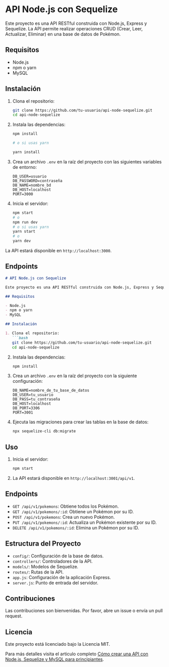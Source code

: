 # API Node.js con Sequelize

Este proyecto es una API RESTful construida con Node.js, Express y Sequelize. La API permite realizar operaciones CRUD (Crear, Leer, Actualizar, Eliminar) en una base de datos de Pokémon.

## Requisitos

- Node.js
- npm o yarn
- MySQL

## Instalación

1. Clona el repositorio:
   ```bash
   git clone https://github.com/tu-usuario/api-node-sequelize.git
   cd api-node-sequelize
    ```

2. Instala las dependencias:
    ```bash
    npm install
    
    # o si usas yarn

    yarn install
    ```

3. Crea un archivo `.env` en la raíz del proyecto con las siguientes variables de entorno:
    
    ```env
    DB_USER=usuario
    DB_PASSWORD=contraseña
    DB_NAME=nombre_bd
    DB_HOST=localhost
    PORT=3000
    ```

4. Inicia el servidor:
    ```bash
    npm start
    # o
    npm run dev
    # o si usas yarn
    yarn start
    # o
    yarn dev
    ```
La API estará disponible en `http://localhost:3000`.

## Endpoints

```markdown
# API Node.js con Sequelize

Este proyecto es una API RESTful construida con Node.js, Express y Sequelize. La API permite realizar operaciones CRUD (Crear, Leer, Actualizar, Eliminar) en una base de datos de Pokémon.

## Requisitos

- Node.js
- npm o yarn
- MySQL

## Instalación

1. Clona el repositorio:
   ```bash
   git clone https://github.com/tu-usuario/api-node-sequelize.git
   cd api-node-sequelize
   ```

2. Instala las dependencias:
   ```bash
   npm install
   ```

3. Crea un archivo `.env` en la raíz del proyecto con la siguiente configuración:
   ```env
   DB_NAME=nombre_de_tu_base_de_datos
   DB_USER=tu_usuario
   DB_PASS=tu_contraseña
   DB_HOST=localhost
   DB_PORT=3306
   PORT=3001
   ```

4. Ejecuta las migraciones para crear las tablas en la base de datos:
   ```bash
   npx sequelize-cli db:migrate
   ```

## Uso

1. Inicia el servidor:
   ```bash
   npm start
   ```

2. La API estará disponible en `http://localhost:3001/api/v1`.

## Endpoints

- `GET /api/v1/pokemons`: Obtiene todos los Pokémon.
- `GET /api/v1/pokemons/:id`: Obtiene un Pokémon por su ID.
- `POST /api/v1/pokemons`: Crea un nuevo Pokémon.
- `PUT /api/v1/pokemons/:id`: Actualiza un Pokémon existente por su ID.
- `DELETE /api/v1/pokemons/:id`: Elimina un Pokémon por su ID.

## Estructura del Proyecto

- `config/`: Configuración de la base de datos.
- `controllers/`: Controladores de la API.
- `models/`: Modelos de Sequelize.
- `routes/`: Rutas de la API.
- `app.js`: Configuración de la aplicación Express.
- `server.js`: Punto de entrada del servidor.

## Contribuciones

Las contribuciones son bienvenidas. Por favor, abre un issue o envía un pull request.

## Licencia

Este proyecto está licenciado bajo la Licencia MIT.

Para más detalles visita el articulo completo [Cómo crear una API con Node.js, Sequelize y MySQL para principiantes](https://andejecruher.com/blog/programacion/api-nodejs-sequelize).

